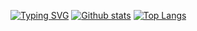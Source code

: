 [![Typing SVG](https://readme-typing-svg.herokuapp.com?size=28&duration=3000&color=8957e5&vCenter=true&lines=CS+Student)](https://git.io/typing-svg)
 [![Github stats](https://github-readme-stats.vercel.app/api?username=220418CS04&hide_border=true&count_private=true&show_icons=true&theme=vision-friendly-dark&include_all_commits=true)](https://github.com/anuraghazra/github-readme-stats) [![Top Langs](https://github-readme-stats.vercel.app/api/top-langs/?username=220418CS04&hide=smarty,java,actionscript&hide_border=true&theme=tokyonight-vision-friendly-dark&langs_count=10)](https://github.com/anuraghazra/github-readme-stats)
